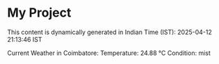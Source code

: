 # My Project

This content is dynamically generated in Indian Time (IST): 2025-04-12 21:13:46 IST


Current Weather in Coimbatore:
Temperature: 24.88 °C
Condition: mist
